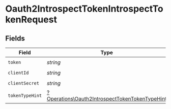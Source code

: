 # Oauth2IntrospectTokenIntrospectTokenRequest


## Fields

| Field                                                                                                           | Type                                                                                                            | Required                                                                                                        | Description                                                                                                     |
| --------------------------------------------------------------------------------------------------------------- | --------------------------------------------------------------------------------------------------------------- | --------------------------------------------------------------------------------------------------------------- | --------------------------------------------------------------------------------------------------------------- |
| `token`                                                                                                         | *string*                                                                                                        | :heavy_check_mark:                                                                                              | N/A                                                                                                             |
| `clientId`                                                                                                      | *string*                                                                                                        | :heavy_check_mark:                                                                                              | N/A                                                                                                             |
| `clientSecret`                                                                                                  | *string*                                                                                                        | :heavy_check_mark:                                                                                              | N/A                                                                                                             |
| `tokenTypeHint`                                                                                                 | [?Operations\Oauth2IntrospectTokenTokenTypeHint](../../Models/Operations/Oauth2IntrospectTokenTokenTypeHint.md) | :heavy_minus_sign:                                                                                              | N/A                                                                                                             |
